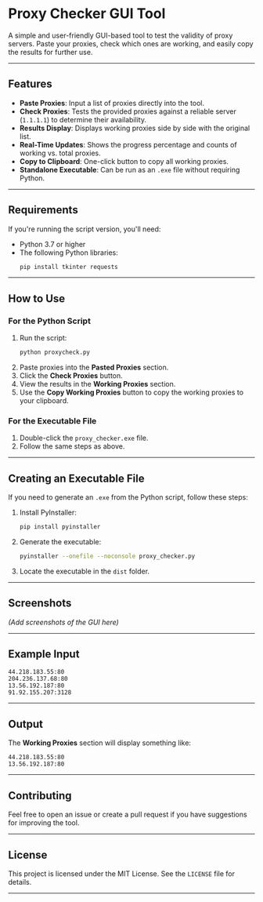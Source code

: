 # Proxy Checker GUI Tool

A simple and user-friendly GUI-based tool to test the validity of proxy servers. Paste your proxies, check which ones are working, and easily copy the results for further use.

---

## Features
- **Paste Proxies**: Input a list of proxies directly into the tool.
- **Check Proxies**: Tests the provided proxies against a reliable server (`1.1.1.1`) to determine their availability.
- **Results Display**: Displays working proxies side by side with the original list.
- **Real-Time Updates**: Shows the progress percentage and counts of working vs. total proxies.
- **Copy to Clipboard**: One-click button to copy all working proxies.
- **Standalone Executable**: Can be run as an `.exe` file without requiring Python.

---

## Requirements
If you're running the script version, you'll need:
- Python 3.7 or higher
- The following Python libraries:
  ```bash
  pip install tkinter requests
  ```

---

## How to Use
### For the Python Script
1. Run the script:
   ```bash
   python proxycheck.py
   ```
2. Paste proxies into the **Pasted Proxies** section.
3. Click the **Check Proxies** button.
4. View the results in the **Working Proxies** section.
5. Use the **Copy Working Proxies** button to copy the working proxies to your clipboard.

### For the Executable File
1. Double-click the `proxy_checker.exe` file.
2. Follow the same steps as above.

---

## Creating an Executable File
If you need to generate an `.exe` from the Python script, follow these steps:
1. Install PyInstaller:
   ```bash
   pip install pyinstaller
   ```
2. Generate the executable:
   ```bash
   pyinstaller --onefile --noconsole proxy_checker.py
   ```
3. Locate the executable in the `dist` folder.

---

## Screenshots
*(Add screenshots of the GUI here)*

---

## Example Input
```text
44.218.183.55:80
204.236.137.68:80
13.56.192.187:80
91.92.155.207:3128
```

---

## Output
The **Working Proxies** section will display something like:
```text
44.218.183.55:80
13.56.192.187:80
```

---

## Contributing
Feel free to open an issue or create a pull request if you have suggestions for improving the tool.

---

## License
This project is licensed under the MIT License. See the `LICENSE` file for details.

---
